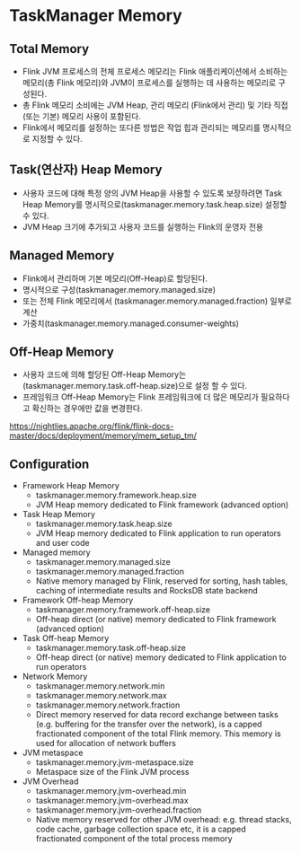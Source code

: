 # TaskManager Memory

## Total Memory

- Flink JVM 프로세스의 전체 프로세스 메모리는 Flink 애플리케이션에서 소비하는 메모리(총 Flink 메모리)와 JVM이 프로세스를 실행하는 데 사용하는 메모리로 구성된다.
- 총 Flink 메모리 소비에는 JVM Heap, 관리 메모리 (Flink에서 관리) 및 기타 직접(또는 기본) 메모리 사용이 포함된다.
- Flink에서 메모리를 설정하는 또다른 방법은 작업 힙과 관리되는 메모리를 명시적으로 지정할 수 있다.

## Task(연산자) Heap Memory
- 사용자 코드에 대해 특정 양의 JVM Heap을 사용할 수 있도록 보장하려면 Task Heap Memory를 명시적으로(taskmanager.memory.task.heap.size) 설정할 수 있다.
- JVM Heap 크기에 추가되고 사용자 코드를 실행하는 Flink의 운영자 전용

## Managed Memory
- Flink에서 관리하며 기본 메모리(Off-Heap)로 할당된다.
- 명시적으로 구성(taskmanager.memory.managed.size)
- 또는 전체 Flink 메모리에서 (taskmanager.memory.managed.fraction) 일부로 계산
- 가중치(taskmanager.memory.managed.consumer-weights)

## Off-Heap Memory
- 사용자 코드에 의해 할당된 Off-Heap Memory는 (taskmanager.memory.task.off-heap.size)으로 설정 할 수 있다.
- 프레임워크 Off-Heap Memory는 Flink 프레임워크에 더 많은 메모리가 필요하다고 확신하는 경우에만 값을 변경한다.

https://nightlies.apache.org/flink/flink-docs-master/docs/deployment/memory/mem_setup_tm/

## Configuration
- Framework Heap Memory	
  - taskmanager.memory.framework.heap.size
  - JVM Heap memory dedicated to Flink framework (advanced option)
- Task Heap Memory
  - taskmanager.memory.task.heap.size
  - JVM Heap memory dedicated to Flink application to run operators and user code
- Managed memory	
  - taskmanager.memory.managed.size
  - taskmanager.memory.managed.fraction	
  - Native memory managed by Flink, reserved for sorting, hash tables, caching of intermediate results and RocksDB state backend
- Framework Off-heap Memory
  - taskmanager.memory.framework.off-heap.size	
  - Off-heap direct (or native) memory dedicated to Flink framework (advanced option)
- Task Off-heap Memory
  - taskmanager.memory.task.off-heap.size	
  - Off-heap direct (or native) memory dedicated to Flink application to run operators
- Network Memory
  - taskmanager.memory.network.min
  - taskmanager.memory.network.max
  - taskmanager.memory.network.fraction
  - Direct memory reserved for data record exchange between tasks (e.g. buffering for the transfer over the network), is a capped fractionated component of the total Flink memory. This memory is used for allocation of network buffers
- JVM metaspace
  - taskmanager.memory.jvm-metaspace.size	
  - Metaspace size of the Flink JVM process
- JVM Overhead
  - taskmanager.memory.jvm-overhead.min
  - taskmanager.memory.jvm-overhead.max
  - taskmanager.memory.jvm-overhead.fraction	
  - Native memory reserved for other JVM overhead: e.g. thread stacks, code cache, garbage collection space etc, it is a capped fractionated component of the total process memory
